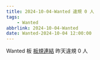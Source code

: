 ```yaml
---
title: 2024-10-04-Wanted 違規 0 人
tags:
    - Wanted
abbrlink: 2024-10-04-Wanted
date: Wanted-2024-10-04 12:00:00
---
```

Wanted 板 [板規連結](https://www.ptt.cc/bbs/Wanted/M.1608829773.A.D3B.html)
昨天違規 0 人
